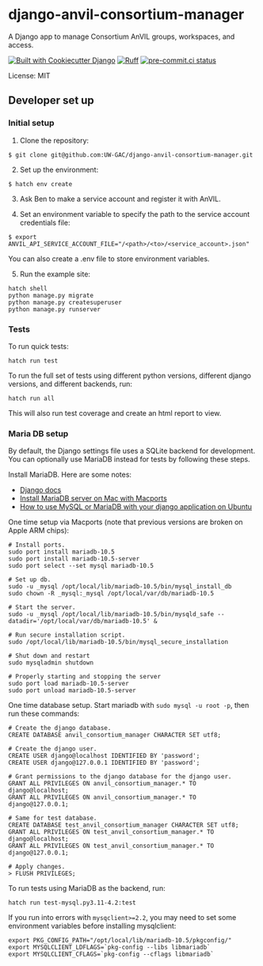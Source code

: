 # django-anvil-consortium-manager

A Django app to manage Consortium AnVIL groups, workspaces, and access.

[![Built with Cookiecutter Django](https://img.shields.io/badge/built%20with-Cookiecutter%20Django-ff69b4.svg?logo=cookiecutter)](https://github.com/cookiecutter/cookiecutter-django/)
[![Ruff](https://img.shields.io/endpoint?url=https://raw.githubusercontent.com/astral-sh/ruff/main/assets/badge/v2.json)](https://github.com/astral-sh/ruff)
[![pre-commit.ci status](https://results.pre-commit.ci/badge/github/UW-GAC/django-anvil-consortium-manager/main.svg)](https://results.pre-commit.ci/latest/github/UW-GAC/django-anvil-consortium-manager/main)

License: MIT


## Developer set up

### Initial setup

1. Clone the repository:

```
$ git clone git@github.com:UW-GAC/django-anvil-consortium-manager.git
```

2. Set up the environment:

```
$ hatch env create
```

3. Ask Ben to make a service account and register it with AnVIL.

4. Set an environment variable to specify the path to the service account credentials file:

```
$ export ANVIL_API_SERVICE_ACCOUNT_FILE="/<path>/<to>/<service_account>.json"
```

You can also create a .env file to store environment variables.

5. Run the example site:

```
hatch shell
python manage.py migrate
python manage.py createsuperuser
python manage.py runserver
```

### Tests

To run quick tests:

```
hatch run test
```

To run the full set of tests using different python versions, different django versions, and different backends, run:

```
hatch run all
```

This will also run test coverage and create an html report to view.


### Maria DB setup

By default, the Django settings file uses a SQLite backend for development.
You can optionally use MariaDB instead for tests by following these steps.

Install MariaDB. Here are some notes:
* [Django docs](https://docs.djangoproject.com/en/4.0/ref/databases/#mysql-notes)
* [Install MariaDB server on Mac with Macports](https://www.sindastra.de/p/1966/how-to-install-mariadb-server-on-mac-with-macports)
* [How to use MySQL or MariaDB with your django application on Ubuntu](https://www.digitalocean.com/community/tutorials/how-to-use-mysql-or-mariadb-with-your-django-application-on-ubuntu-14-04)

One time setup via Macports (note that previous versions are broken on Apple ARM chips):
```
# Install ports.
sudo port install mariadb-10.5
sudo port install mariadb-10.5-server
sudo port select --set mysql mariadb-10.5

# Set up db.
sudo -u _mysql /opt/local/lib/mariadb-10.5/bin/mysql_install_db
sudo chown -R _mysql:_mysql /opt/local/var/db/mariadb-10.5

# Start the server.
sudo -u _mysql /opt/local/lib/mariadb-10.5/bin/mysqld_safe --datadir='/opt/local/var/db/mariadb-10.5' &

# Run secure installation script.
sudo /opt/local/lib/mariadb-10.5/bin/mysql_secure_installation

# Shut down and restart
sudo mysqladmin shutdown

# Properly starting and stopping the server
sudo port load mariadb-10.5-server
sudo port unload mariadb-10.5-server
```

One time database setup. Start mariadb with `sudo mysql -u root -p`, then run these commands:
```
# Create the django database.
CREATE DATABASE anvil_consortium_manager CHARACTER SET utf8;

# Create the django user.
CREATE USER django@localhost IDENTIFIED BY 'password';
CREATE USER django@127.0.0.1 IDENTIFIED BY 'password';

# Grant permissions to the django database for the django user.
GRANT ALL PRIVILEGES ON anvil_consortium_manager.* TO django@localhost;
GRANT ALL PRIVILEGES ON anvil_consortium_manager.* TO django@127.0.0.1;

# Same for test database.
CREATE DATABASE test_anvil_consortium_manager CHARACTER SET utf8;
GRANT ALL PRIVILEGES ON test_anvil_consortium_manager.* TO django@localhost;
GRANT ALL PRIVILEGES ON test_anvil_consortium_manager.* TO django@127.0.0.1;

# Apply changes.
> FLUSH PRIVILEGES;
```

To run tests using MariaDB as the backend, run:

```
hatch run test-mysql.py3.11-4.2:test
```

If you run into errors with `mysqclient>=2.2`, you may need to set some environment variables before installing mysqlclient:

```
export PKG_CONFIG_PATH="/opt/local/lib/mariadb-10.5/pkgconfig/"
export MYSQLCLIENT_LDFLAGS=`pkg-config --libs libmariadb`
export MYSQLCLIENT_CFLAGS=`pkg-config --cflags libmariadb`
```
